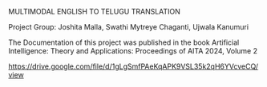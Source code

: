 MULTIMODAL ENGLISH TO TELUGU TRANSLATION

Project Group: Joshita Malla, Swathi Mytreye Chaganti, Ujwala Kanumuri 

The Documentation of this project was published in the book Artificial Intelligence: Theory and Applications: Proceedings of AITA 2024, Volume 2

https://drive.google.com/file/d/1gLgSmfPAeKqAPK9VSL35k2qH6YVcveCQ/view

